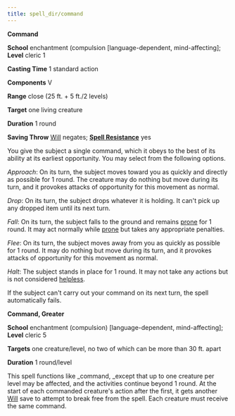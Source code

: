 ```yaml
---
title: spell_dir/command
---
```

 **Command**

**School** enchantment (compulsion [language-dependent, mind-affecting]; **Level** cleric 1

**Casting Time** 1 standard action

**Components** V

**Range** close (25 ft. + 5 ft./2 levels)

**Target** one living creature

**Duration** 1 round

**Saving Throw** [Will](../combat#_will) negates; **[Spell Resistance](../glossary#_spell-resistance)** yes

You give the subject a single command, which it obeys to the best of its ability at its earliest opportunity. You may select from the following options.

_Approach_: On its turn, the subject moves toward you as quickly and directly as possible for 1 round. The creature may do nothing but move during its turn, and it provokes attacks of opportunity for this movement as normal.

_Drop_: On its turn, the subject drops whatever it is holding. It can't pick up any dropped item until its next turn.

_Fall_: On its turn, the subject falls to the ground and remains [prone](../glossary#_prone) for 1 round. It may act normally while [prone](../glossary#_prone) but takes any appropriate penalties.

_Flee_: On its turn, the subject moves away from you as quickly as possible for 1 round. It may do nothing but move during its turn, and it provokes attacks of opportunity for this movement as normal.

_Halt_: The subject stands in place for 1 round. It may not take any actions but is not considered [helpless](../glossary#_helpless).

If the subject can't carry out your command on its next turn, the spell automatically fails.

**Command, Greater**

**School** enchantment (compulsion) [language-dependent, mind-affecting]; **Level** cleric 5

**Targets** one creature/level, no two of which can be more than 30 ft. apart

**Duration** 1 round/level

This spell functions like _command, _except that up to one creature per level may be affected, and the activities continue beyond 1 round. At the start of each commanded creature's action after the first, it gets another [Will](../combat#_will) save to attempt to break free from the spell. Each creature must receive the same command.

